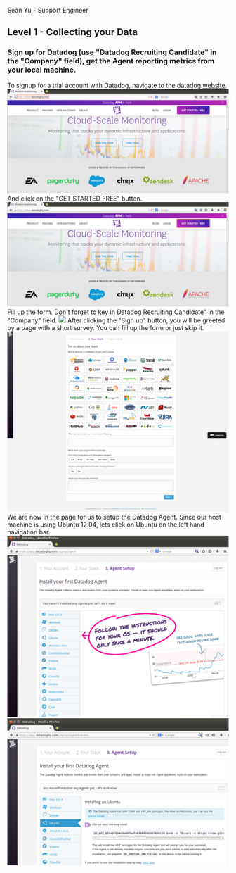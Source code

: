 Sean Yu - Support Engineer

## Level 1 - Collecting your Data
### Sign up for Datadog (use "Datadog Recruiting Candidate" in the "Company" field), get the Agent reporting metrics from your local machine.
To signup for a trial account with Datadog, navigate to the datadog [website](www.datadoghq.com).
<img src="./pics/01LoginUrl_1.png">
And click on the "GET STARTED FREE" button.
<img src="./pics/01LoginUrl_2.png">
Fill up the form. Don't forget to key in Datadog Recruiting Candidate" in the "Company" field.
<img src="./pics/02Signup_1.png">
After clicking the "Sign up" button, you will be greeted by a page with a short survey.
You can fill up the form or just skip it.
<img src="./pics/03Info.png">
We are now in the page for us to setup the Datadog Agent.
Since our host machine is using Ubuntu 12.04, 
lets click on Ubuntu on the left hand navigation bar.
<img src="./pics/04InstallDatadogAgent.png">
<img src="./pics/05UbuntuAgent.png">
